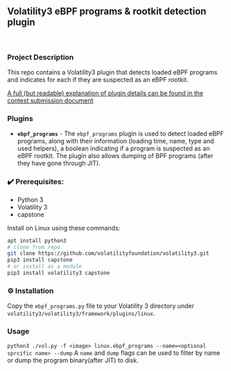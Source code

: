 ## Volatility3 eBPF programs & rootkit detection plugin
<br />

### Project Description

This repo contains a Volatility3 plugin that detects loaded eBPF programs and indicates for each if they are suspected as an eBPF rootkit.

[A full (but readable) explanation of plugin details can be found in the contest submission document](docs/contest_submission.md)



### Plugins

- **`ebpf_programs`** - The `ebpf_programs` plugin is used to detect loaded eBPF programs, along with their information (loading time, name, type and used helpers), a boolean indicating if a program is suspected as an eBPF rootkit. The plugin also allows dumping of BPF programs (after they have gone through JIT).


### ✔️ Prerequisites:

- Python 3
- Volatility 3
- capstone

Install on Linux using these commands:

```bash
apt install python3
# clone from repo
git clone https://github.com/volatilityfoundation/volatility3.git
pip3 install capstone
# or install as a module
pip3 install volatility3 capstone
```

### ⚙ Installation

Copy the `ebpf_programs.py` file to your Volatility 3 directory under `volatility3/volatility3/framework/plugins/linux`.


### Usage

`python3 ./vol.py -f <image> linux.ebpf_programs --name=<optional sprcific name> --dump`
A `name` and `dump` flags can be used to filter by name or dump the program binary(after JIT) to disk.
